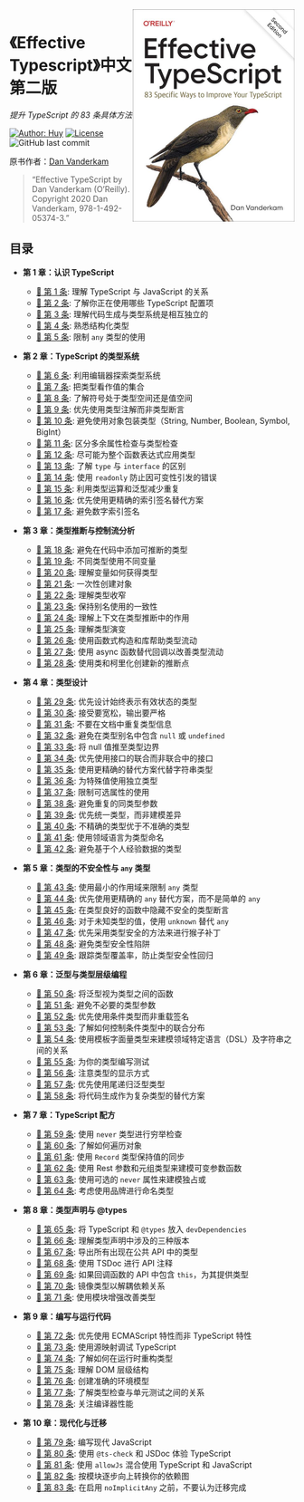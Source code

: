 <img src="./cover.jpg" width="286" title="Second Edition Cover Image" align="right">

# 《Effective Typescript》中文第二版

_提升 TypeScript 的 83 条具体方法_

[![Author: Huy](https://img.shields.io/badge/Author-Huy-yellow)](https://github.com/rayadaschn)
[![License](https://img.shields.io/badge/License-MIT-blue.svg)](https://opensource.org/licenses/MIT)
![GitHub last commit](https://img.shields.io/github/last-commit/rayadaschn/effective-typeScript-2nd-edition-zh)

原书作者：[Dan Vanderkam](https://github.com/danvk)

> “Effective TypeScript by Dan Vanderkam (O’Reilly). Copyright 2020 Dan Vanderkam, 978-1-492-05374-3.”

## 目录

- **第 1 章：认识 TypeScript**

  - [📝 第 1 条](./docs/ch-intro/ts-vs-js.md): 理解 TypeScript 与 JavaScript 的关系
  - [📝 第 2 条](./docs/ch-intro/which-ts.md): 了解你正在使用哪些 TypeScript 配置项
  - [📝 第 3 条](./docs/ch-intro/independent.md): 理解代码生成与类型系统是相互独立的
  - [📝 第 4 条](./docs/ch-intro/structural.md): 熟悉结构化类型
  - [📝 第 5 条](./docs/ch-intro/any.md): 限制 `any` 类型的使用

- **第 2 章：TypeScript 的类型系统**

  - [📝 第 6 条](./docs/ch-types/editor.md): 利用编辑器探索类型系统
  - [📝 第 7 条](./docs/ch-types/types-as-sets.md): 把类型看作值的集合
  - [📝 第 8 条](./docs/ch-types/type-value-space.md): 了解符号处于类型空间还是值空间
  - [📝 第 9 条](./docs/ch-types/prefer-declarations-to-assertions.md): 优先使用类型注解而非类型断言
  - [📝 第 10 条](./docs/ch-types/avoid-object-wrapper-types.md): 避免使用对象包装类型（String, Number, Boolean, Symbol, BigInt）
  - [📝 第 11 条](./docs/ch-types/excess-property-checking.md): 区分多余属性检查与类型检查
  - [📝 第 12 条](./docs/ch-types/type-entire-functions.md): 尽可能为整个函数表达式应用类型
  - [📝 第 13 条](./docs/ch-types/type-vs-interface.md): 了解 `type` 与 `interface` 的区别
  - [📝 第 14 条](./docs/ch-types/readonly.md): 使用 `readonly` 防止因可变性引发的错误
  - [📝 第 15 条](./docs/ch-types/map-between-types.md): 利用类型运算和泛型减少重复
  - [📝 第 16 条](./docs/ch-types/index-for-dynamic.md): 优先使用更精确的索引签名替代方案
  - [📝 第 17 条](./docs/ch-types/number-index.md): 避免数字索引签名

- **第 3 章：类型推断与控制流分析**

  - [📝 第 18 条](./docs/ch-inference/avoid-inferable.md): 避免在代码中添加可推断的类型
  - [📝 第 19 条](./docs/ch-inference/one-var-one-type.md): 不同类型使用不同变量
  - [📝 第 20 条](./docs/ch-inference/widening.md): 理解变量如何获得类型
  - [📝 第 21 条](./docs/ch-inference/all-at-once.md): 一次性创建对象
  - [📝 第 22 条](./docs/ch-inference/narrowing.md): 理解类型收窄
  - [📝 第 23 条](./docs/ch-inference/avoid-aliasing.md): 保持别名使用的一致性
  - [📝 第 24 条](./docs/ch-inference/context-inference.md): 理解上下文在类型推断中的作用
  - [📝 第 25 条](./docs/ch-inference/evolving-any.md): 理解类型演变
  - [📝 第 26 条](./docs/ch-inference/functional-libraries.md): 使用函数式构造和库帮助类型流动
  - [📝 第 27 条](./docs/ch-inference/use-async-await.md): 使用 async 函数替代回调以改善类型流动
  - [📝 第 28 条](./docs/ch-inference/inference-sites.md): 使用类和柯里化创建新的推断点

- **第 4 章：类型设计**

  - [📝 第 29 条](./docs/ch-design/valid-states.md): 优先设计始终表示有效状态的类型
  - [📝 第 30 条](./docs/ch-design/loose-accept-strict-produce.md): 接受要宽松，输出要严格
  - [📝 第 31 条](./docs/ch-design/jsdoc-repeat.md): 不要在文档中重复类型信息
  - [📝 第 32 条](./docs/ch-design/null-in-type.md): 避免在类型别名中包含 `null` 或 `undefined`
  - [📝 第 33 条](./docs/ch-design/null-values-to-perimeter.md): 将 null 值推至类型边界
  - [📝 第 34 条](./docs/ch-design/union-of-interfaces.md): 优先使用接口的联合而非联合中的接口
  - [📝 第 35 条](./docs/ch-design/avoid-strings.md): 使用更精确的替代方案代替字符串类型
  - [📝 第 36 条](./docs/ch-design/in-domain-null.md): 为特殊值使用独立类型
  - [📝 第 37 条](./docs/ch-design/avoid-optional.md): 限制可选属性的使用
  - [📝 第 38 条](./docs/ch-design/same-type-params.md): 避免重复的同类型参数
  - [📝 第 39 条](./docs/ch-design/unify.md): 优先统一类型，而非建模差异
  - [📝 第 40 条](./docs/ch-design/incomplete-over-inaccurate.md): 不精确的类型优于不准确的类型
  - [📝 第 41 条](./docs/ch-design/language-of-domain.md): 使用领域语言为类型命名
  - [📝 第 42 条](./docs/ch-design/consider-codegen.md): 避免基于个人经验数据的类型

- **第 5 章：类型的不安全性与 `any` 类型**

  - [📝 第 43 条](./docs/ch-any/narrowest-any.md): 使用最小的作用域来限制 `any` 类型
  - [📝 第 44 条](./docs/ch-any/specific-any.md): 优先使用更精确的 `any` 替代方案，而不是简单的 `any`
  - [📝 第 45 条](./docs/ch-any/hide-unsafe-casts.md): 在类型良好的函数中隐藏不安全的类型断言
  - [📝 第 46 条](./docs/ch-any/never-unknown.md): 对于未知类型的值，使用 `unknown` 替代 `any`
  - [📝 第 47 条](./docs/ch-any/type-safe-monkey.md): 优先采用类型安全的方法来进行猴子补丁
  - [📝 第 48 条](./docs/ch-any/unsoundness.md): 避免类型安全性陷阱
  - [📝 第 49 条](./docs/ch-any/type-percentage.md): 跟踪类型覆盖率，防止类型安全性回归

- **第 6 章：泛型与类型层级编程**

  - [📝 第 50 条](./docs/ch-generics/functions-on-types.md): 将泛型视为类型之间的函数
  - [📝 第 51 条](./docs/ch-generics/golden-rule.md): 避免不必要的类型参数
  - [📝 第 52 条](./docs/ch-generics/conditional-overload.md): 优先使用条件类型而非重载签名
  - [📝 第 53 条](./docs/ch-generics/control-distribution.md): 了解如何控制条件类型中的联合分布
  - [📝 第 54 条](./docs/ch-generics/template-dsl.md): 使用模板字面量类型来建模领域特定语言（DSL）及字符串之间的关系
  - [📝 第 55 条](./docs/ch-generics/test-your-types.md): 为你的类型编写测试
  - [📝 第 56 条](./docs/ch-generics/type-display.md): 注意类型的显示方式
  - [📝 第 57 条](./docs/ch-generics/tail-recursion.md): 优先使用尾递归泛型类型
  - [📝 第 58 条](./docs/ch-generics/codegen-alt.md): 将代码生成作为复杂类型的替代方案

- **第 7 章：TypeScript 配方**

  - [📝 第 59 条](./docs/ch-recipes/exhaustiveness.md): 使用 `never` 类型进行穷举检查
  - [📝 第 60 条](./docs/ch-recipes/iterate-objects.md): 了解如何遍历对象
  - [📝 第 61 条](./docs/ch-recipes/values-in-sync.md): 使用 `Record` 类型保持值的同步
  - [📝 第 62 条](./docs/ch-recipes/conditional-varargs.md): 使用 Rest 参数和元组类型来建模可变参数函数
  - [📝 第 63 条](./docs/ch-recipes/optional-never.md): 使用可选的 `never` 属性来建模独占或
  - [📝 第 64 条](./docs/ch-recipes/brands.md): 考虑使用品牌进行命名类型

- **第 8 章：类型声明与 @types**

  - [📝 第 65 条](./docs/ch-declarations/dev-dependencies.md): 将 TypeScript 和 `@types` 放入 `devDependencies`
  - [📝 第 66 条](./docs/ch-declarations/three-versions.md): 理解类型声明中涉及的三种版本
  - [📝 第 67 条](./docs/ch-declarations/export-your-types.md): 导出所有出现在公共 API 中的类型
  - [📝 第 68 条](./docs/ch-declarations/use-tsdoc.md): 使用 TSDoc 进行 API 注释
  - [📝 第 69 条](./docs/ch-declarations/this-in-callbacks.md): 如果回调函数的 API 中包含 `this`，为其提供类型
  - [📝 第 70 条](./docs/ch-declarations/mirror-types-for-deps.md): 镜像类型以解耦依赖关系
  - [📝 第 71 条](./docs/ch-declarations/augment-improve.md): 使用模块增强改善类型

- **第 9 章：编写与运行代码**

  - [📝 第 72 条](./docs/ch-write-run/avoid-non-ecma.md): 优先使用 ECMAScript 特性而非 TypeScript 特性
  - [📝 第 73 条](./docs/ch-write-run/source-maps-debug.md): 使用源映射调试 TypeScript
  - [📝 第 74 条](./docs/ch-write-run/runtime-types.md): 了解如何在运行时重构类型
  - [📝 第 75 条](./docs/ch-write-run/understand-the-dom.md): 理解 DOM 层级结构
  - [📝 第 76 条](./docs/ch-write-run/model-env.md): 创建准确的环境模型
  - [📝 第 77 条](./docs/ch-write-run/types-or-tests.md): 了解类型检查与单元测试之间的关系
  - [📝 第 78 条](./docs/ch-write-run/performance.md): 关注编译器性能

- **第 10 章：现代化与迁移**
  - [📝 第 79 条](./docs/ch-migrate/write-modern-js.md): 编写现代 JavaScript
  - [📝 第 80 条](./docs/ch-migrate/jsdoc-tscheck.md): 使用 `@ts-check` 和 JSDoc 体验 TypeScript
  - [📝 第 81 条](./docs/ch-migrate/allowjs.md): 使用 `allowJs` 混合使用 TypeScript 和 JavaScript
  - [📝 第 82 条](./docs/ch-migrate/convert-up-the-graph.md): 按模块逐步向上转换你的依赖图
  - [📝 第 83 条](./docs/ch-migrate/start-loose.md): 在启用 `noImplicitAny` 之前，不要认为迁移完成
